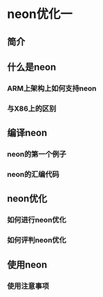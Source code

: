 # neon优化一



## 简介











































## 什么是neon







### ARM上架构上如何支持neon





### 与X86上的区别







## 编译neon







### neon的第一个例子







### neon的汇编代码





## neon优化





### 如何进行neon优化







### 如何评判neon优化







## 使用neon





### 使用注意事项





